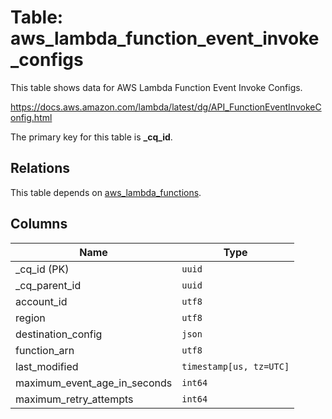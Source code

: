 # Table: aws_lambda_function_event_invoke_configs

This table shows data for AWS Lambda Function Event Invoke Configs.

https://docs.aws.amazon.com/lambda/latest/dg/API_FunctionEventInvokeConfig.html

The primary key for this table is **_cq_id**.

## Relations

This table depends on [aws_lambda_functions](aws_lambda_functions.md).

## Columns

| Name          | Type          |
| ------------- | ------------- |
|_cq_id (PK)|`uuid`|
|_cq_parent_id|`uuid`|
|account_id|`utf8`|
|region|`utf8`|
|destination_config|`json`|
|function_arn|`utf8`|
|last_modified|`timestamp[us, tz=UTC]`|
|maximum_event_age_in_seconds|`int64`|
|maximum_retry_attempts|`int64`|